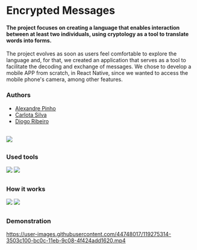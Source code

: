 <div>
<h1>Encrypted Messages</h1>
<h4>The project focuses on creating a language that enables interaction between at least two individuals, using cryptology as a tool to translate words into forms.</h4>

  <p>The project evolves as soon as users feel comfortable to explore the language and, for that, we created an application that serves as a tool to facilitate the decoding and exchange of messages. We chose to develop a mobile APP from scratch, in React Native, since we wanted to access the mobile phone's camera, among other features. </p>
  <div>
  <h3>Authors</h3>
  <ul>
    <a href="https://www.linkedin.com/in/alexandre-pinho-2159711b1/" target="_blank"><li>Alexandre Pinho</li></a>
    <a href="https://www.linkedin.com/in/carlota-silva-689783173/" target="_blank"><li>Carlota Silva</li></a>
    <a href="https://www.linkedin.com/in/dbgfribeiro/" target="_blank"><li>Diogo Ribeiro</li></a>
  </ul>
</div>
  <br>
  <img id="gif" style="tex-align:center" src="https://i.imgur.com/QbeTS6C.gif"/>
</div>

<div>
  <h2></h2>
  <h3>Used tools</h3>
  <img src="https://i.imgur.com/flBO4Og.png"/>
  <img src="https://i.imgur.com/mf9Z26Y.png"/>
</div>

<div>
  <h2> </h2>
  <h3>How it works</h3>

  <img src="https://i.imgur.com/cyNRgXv.png"/>
  <img src="https://i.imgur.com/FZ6WiQK.png"/>
</div>


<div>
  <h2></h2>
  <h3>Demonstration</h3>

https://user-images.githubusercontent.com/44748017/119275314-3503c100-bc0c-11eb-9c08-4f424add1620.mp4


</div>
